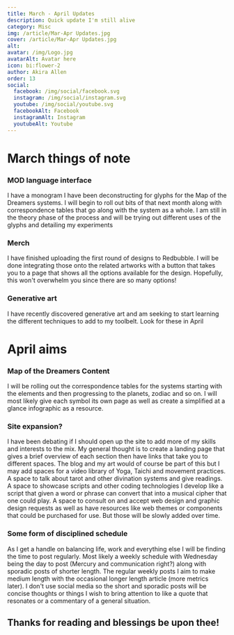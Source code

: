 ```yaml
---
title: March - April Updates
description: Quick update I'm still alive
category: Misc
img: /article/Mar-Apr Updates.jpg
cover: /article/Mar-Apr Updates.jpg
alt: 
avatar: /img/Logo.jpg
avatarAlt: Avatar here
icon: bi:flower-2
author: Akira Allen
order: 13
social:
  facebook: /img/social/facebook.svg
  instagram: /img/social/instagram.svg
  youtube: /img/social/youtube.svg
  facebookAlt: Facebook
  instagramAlt: Instagram
  youtubeAlt: Youtube
---
```

# March things of note
### MOD language interface
I have a monogram I have been deconstructing for glyphs for the Map of the Dreamers systems. I will begin to roll out bits of that next month along with correspondence tables that go along with the system as a whole. I am still in the theory phase of the process and will be trying out different uses of the glyphs and detailing my experiments

### Merch
I have finished uploading the first round of designs to Redbubble. I will be done integrating those onto the related artworks with a button that takes you to a page that shows all the options available for the design. Hopefully, this won't overwhelm you since there are so many options! 

### Generative art
I have recently discovered generative art and am seeking to start learning the different techniques to add to my toolbelt. Look for these in April

# April aims
### Map of the Dreamers Content
I will be rolling out the correspondence tables for the systems starting with the elements and then progressing to the planets, zodiac and so on. I will most likely give each symbol its own page as well as create a simplified at a glance infographic as a resource.

### Site expansion?
I have been debating if I should open up the site to add more of my skills and interests to the mix. My general thought is to create a landing page that gives a brief overview of each section then have links that take you to different spaces. The blog and my art would of course be part of this but I may add spaces for a video library of Yoga, Taichi and movement practices. A space to talk about tarot and other divination systems and give readings. A space to showcase scripts and other coding technologies I develop like a script that given a word or phrase can convert that into a musical cipher that one could play. A space to consult on and accept web design and graphic design requests as well as have resources like web themes or components that could be purchased for use. But those will be slowly added over time.

### Some form of disciplined schedule
As I get a handle on balancing life, work and everything else I will be finding the time to post regularly. Most likely a weekly schedule with Wednesday being the day to post (Mercury and communication right?) along with sporadic posts of shorter length. The regular weekly posts I aim to make medium length with the occasional longer length article (more metrics later). I don't use social media so the short and sporadic posts will be concise thoughts or things I wish to bring attention to like a quote that resonates or a commentary of a general situation.

## Thanks for reading and blessings be upon thee!